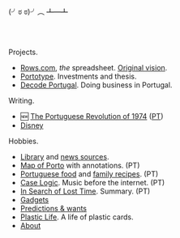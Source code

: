 <br/>

(╯ಠ ಠ)╯︵ ┻━┻

<br/>
<br/>

Projects.

- [Rows.com](https://rows.com), *the* spreadsheet. [Original vision](docs/2014-12-21-one-cell-to-rule-them-all.md).
- [Portotype](https://portotype.com). Investments and thesis.
- [Decode Portugal](https://decodeportugal.com). Doing business in Portugal.

Writing.
- 🆕 [The Portuguese Revolution of 1974](/1974-04-25) ([PT](/1974-04-25/index-pt.md))
- [Disney](/disney)


Hobbies.

- [Library](library/library.html) and [news sources](about/news-sources.md).
- [Map of Porto](/porto/) with annotations. (PT)
- [Portuguese food](/portuguese-food/) and [family recipes](/family-recipes/). (PT)
- [Case Logic](/music/caselogic.md). Music before the internet. (PT)
- [In Search of Lost Time](/library/marcel-proust-in-search-of-lost-time.md). Summary. (PT)
- [Gadgets](docs/crush-index.html)
- [Predictions & wants](docs/predictions-and-wants.md)
- [Plastic Life](https://plasticlife.puter.site/). A life of plastic cards.
- [About](about/about.md)

